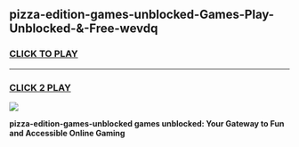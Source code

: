 
## pizza-edition-games-unblocked-Games-Play-Unblocked-&-Free-wevdq
<h3>
<a href="https://premium76.site?title=pizza-edition-games-unblocked&ref=24A">CLICK TO PLAY</a></h3>
<hr>

<h3>
<a href="https://premium76.site?title=pizza-edition-games-unblocked&ref=24A">CLICK 2 PLAY</a>
  
</h3>

<a href="https://premium76.site?title=pizza-edition-games-unblocked&ref=24A"><img src="https://clearcache.store/games.png"></a>


**pizza-edition-games-unblocked games unblocked: Your Gateway to Fun and Accessible Online Gaming**

